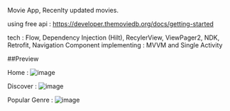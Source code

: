 Movie App, Recenlty updated movies.

using free api : https://developer.themoviedb.org/docs/getting-started

tech : Flow, Dependency Injection (Hilt), RecylerView, ViewPager2, NDK, Retrofit, Navigation Component
implementing : MVVM and Single Activity

##Preview

Home : 
![image](https://github.com/ikhsansyahrizal/MovieApp/assets/72852911/1a05f8a2-aca9-4cf6-b550-019cf1b857fc)


Discover : 
![image](https://github.com/ikhsansyahrizal/MovieApp/assets/72852911/9ff4b5f8-80d4-4f46-8982-954afa256ff3)


Popular Genre : 
![image](https://github.com/ikhsansyahrizal/MovieApp/assets/72852911/17ead31b-3f55-41e4-9ae0-644fdab254c2)
